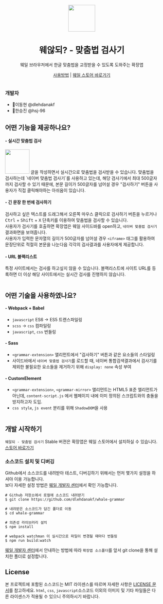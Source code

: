 <p align="center"><img src="https://user-images.githubusercontent.com/12992959/68653789-d28a2900-056f-11ea-9687-c1e7970595e6.png" height="88" /></p>
<h1 align="center">웨않되? - 맞춤법 검사기</h1>
<p align="center">웨일 브라우저에서 한글 맞춤법을 교정받을 수 있도록 도와주는 확장앱</p>
<p align="center"><a href="https://www.notion.so/whalegrammar/3eb3c29fb8e54bb1bc62a370f676a8d3">사용방법</a> | <a href="https://store.whale.naver.com/detail/gmfkgfndfdfgbghjmmcpakibpbjpbfok">웨일 스토어 바로가기</a></p>

<img />

### 개발자
- 👱이동현 @dlehdanakf
- 👱한승진 @hsj-96

## 어떤 기능을 제공하나요?
#### - 실시간 맞춤법 검사
<img src="https://user-images.githubusercontent.com/12992959/68655038-a2905500-0572-11ea-9147-99bf075778de.gif" height="80" />
글을 작성하면서 실시간으로 맞춤법을 검사받을 수 있습니다. 맞춤법을 검사하는데 `네이버 맞춤법 검사기`를 사용하고 있는데, 해당 검사기에서 최대 500글자까지 검사할 수 있기 때문에, 본문 길이가 500글자를 넘어설 경우 "검사하기" 버튼을 사용자가 직접 클릭해야하는 아쉬움이 있습니다.

#### - 긴 문장 한 번에 검사하기
검사하고 싶은 텍스트를 드래그해서 오른쪽 마우스 클릭으로 검사하기 버튼을 누르거나 <kbd>Ctrl</kbd> + <kbd>Shift</kbd> + <kbd>X</kbd> 단축키를 이용하여 맞춤법을 검사할 수 있습니다.  
사용자가 검사기를 호출하면 확장앱은 웨일 사이드바를 open하고, `네이버 맞춤법 검사기` 결과화면을 보여줍니다.  
사용자가 입력한 문자열의 길이가 500글자를 넘어설 경우 `<iframe>` 태그를 활용하여 문장단위로 적절히 본문을 나눈다음 각각의 검사결과를 사용자에게 제공합니다.

#### - URL 블랙리스트
특정 사이트에서는 검사를 하고싶지 않을 수 있습니다. 블랙리스트에 사이트 URL를 등록하면 더 이상 해당 사이트에서는 실시간 검사를 진행하지 않습니다.

<img />

## 어떤 기술을 사용하였나요?
#### - Webpack + Babel
- `javascript` ES6 → ES5 트랜스파일링
- `scss` → `css` 컴파일링
- `javascript`, `css` 번들링

#### - Sass
- `<grammar-extension>` 앨리먼트에서 "검사하기" 버튼과 같은 요소들의 스타일링
- 사이드바에서 `네이버 맞춤법 검사기`를 로드할 때, 네이버 통합검색결과에서 검사기를 제외한 불필요한 요소들을 제거하기 위해 `display: none` 속성 부여

#### - CustomElement
- `<grammar-extension>`, `<grammar-mirror>` 앨리먼트는 HTML5 표준 엘리먼트가 아닌데, `content-script.js` 에서 웹페이지 내에 이미 정의된 스크립트와의 충돌을 방지하고자 도입.
- `css style`, `js event` 분리를 위해 `ShadowDOM`을 사용

<img />

## 개발 시작하기
`웨않되 - 맞춤법 검사기` Stable 버젼은 확장앱은 웨일 스토어에서 설치하실 수 있습니다. [스토어 바로가기](https://store.whale.naver.com/detail/gmfkgfndfdfgbghjmmcpakibpbjpbfok)

### 소스코드 설치 및 디버깅
Github에서 소스코드를 내려받아 테스트, 디버깅하기 위해서는 먼저 몇가지 설정을 하셔야 이용 가능합니다.  
보다 자세한 설정 방법은 [웨일 개발자 센터](https://developers.whale.naver.com/tutorials/debugging/)에서 확인 가능합니다.

```
# Github 저장소에서 로컬에 소스코드 내려받기
$ git clone https://github.com/dlehdanakf/whale-grammar

# 내려받은 소스코드가 담긴 폴더로 이동
$ cd whale-grammar

# 의존성 라이브러리 설치
$ npm install

# webpack watchman 이 실시간으로 파일이 변경될 때마다 번들링
$ npm run build:watch
```

[웨일 개발자 센터](https://developers.whale.naver.com/tutorials/debugging/)에서 안내하는 방법에 따라 `확장앱 소스폴더`를 앞서 git clone을 통해 설치한 폴더로 설정합니다.

## License
본 프로젝트에 포함된 소스코드는 MIT 라이센스를 따르며 자세한 사항은 [LICENSE 문서](./LICENSE)를 참고하세요.
`html`, `css`, `javascript`소스코드 이외의 이미지 및 기타 파일들은 다른 라이센스가 적용될 수 있으니 주의하시기 바랍니다.
